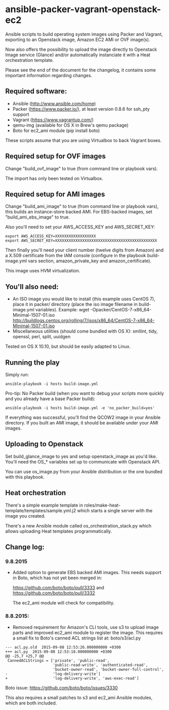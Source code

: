 # ansible-packer-vagrant-openstack-ec2

Ansible scripts to build operating system images using Packer and Vagrant, 
exporting to an Openstack image, Amazon EC2 AMI or OVF image(s).

Now also offers the possibility to upload the image directly to Openstack
Image service (Glance) and/or automatically instanciate it with a
Heat orchestration template.

Please see the end of the document for the changelog, it contains some
important information regarding changes.

## Required software:

- Ansible (http://www.ansible.com/home)
- Packer (https://www.packer.io/), at least version 0.8.6 for ssh_pty support
- Vagrant (https://www.vagrantup.com/)
- qemu-img (available for OS X in Brew's qemu package)
- Boto for ec2_ami module (pip install boto)

These scripts assume that you are using Virtualbox to back Vagrant boxes.

## Required setup for OVF images

Change "build_ovf_image" to true (from command line or playbook vars).

The import has only been tested on Virtualbox.

## Required setup for AMI images

Change "build_ami_image" to true (from command line or playbook vars), this
builds an instance-store backed AMI. For EBS-backed images, set "build_ami_ebs_image" 
to true.

Also you'll need to set your AWS_ACCESS_KEY and AWS_SECRET_KEY:

```
export AWS_ACCESS_KEY=XXXXXXXXXXXXXXXXXX
export AWS_SECRET_KEY=XXXXXXXXXXXXXXXXXXXXXXXXXXXXXXXXXXXXXXXXXXXXX
```

Then finally you'll need your client number (twelve digits from Amazon) and a X.509 
certificate from the IAM console (configure in the playbook build-image.yml vars 
section, amazon_private_key and amazon_certificate).

This image uses HVM virtualization.

## You'll also need:

- An ISO image you would like to install (this example uses CentOS 7), place 
  it in packer/ directory (place the iso image filename in build-image.yml variables).
  Example: 
  wget -Opacker/CentOS-7-x86_64-Minimal-1507-01.iso http://buildlogs.centos.org/rolling/7/isos/x86_64/CentOS-7-x86_64-Minimal-1507-01.iso
- Miscellaneous utilities (should come bundled with OS X): xmllint, tidy,
  openssl, perl, split, uuidgen

Tested on OS X 10.10, but should be easily adapted to Linux.

## Running the play

Simply run:
```
ansible-playbook -i hosts build-image.yml
```

Pro-tip: No Packer build (when you want to debug your scripts more quickly and you
already have a base Packer build):
```
ansible-playbook -i hosts build-image.yml -e 'no_packer_build=yes'
```

If everything was successful, you'll find the QCOW2 image in your Ansible directory.
If you built an AMI image, it should be available under your AMI images.

## Uploading to Openstack

Set build_glance_image to yes and setup openstack_image as you'd like. You'll
need the OS_* variables set up to communicate with Openstack API.

You can use os_image.py from your Ansible distribution or the one bundled
with this playbook.

## Heat orchestration

There's a simple example template in roles/make-heat-template/templates/sample.yml.j2
which starts a single server with the image you created. 

There's a new Ansible module called os_orchestration_stack.py which allows uploading
Heat templates programmatically.

## Change log:

### 9.8.2015
- Added option to generate EBS backed AMI images. This needs
  support in Boto, which has not yet been merged in:

  https://github.com/boto/boto/pull/3333 and
  https://github.com/boto/boto/pull/3332

  The ec2_ami module will check for compatibility.

### 8.8.2015:
- Removed requirement for Amazon's CLI tools, use s3 to upload image
  parts and improved ec2_ami module to register the image. This
  requires a small fix to Boto's canned ACL strings list at:
  boto/s3/acl.py 

```
--- acl.py.old	2015-09-08 12:53:26.000000000 +0300
+++ acl.py	2015-09-08 12:53:18.000000000 +0300
@@ -25,7 +25,7 @@
 CannedACLStrings = ['private', 'public-read',
                     'public-read-write', 'authenticated-read',
                     'bucket-owner-read', 'bucket-owner-full-control',
-                    'log-delivery-write']
+                    'log-delivery-write', 'aws-exec-read']
```

  Boto issue: https://github.com/boto/boto/issues/3330

  This also requires a small patches to s3 and ec2_ami Ansible modules,
  which are both included. 
